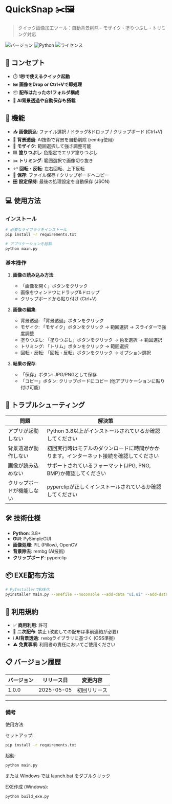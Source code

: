 # QuickSnap ✂️🖼️

> クイック画像加工ツール：自動背景削除・モザイク・塗りつぶし・トリミング対応

![バージョン](https://img.shields.io/badge/バージョン-1.0.0-blue)
![Python](https://img.shields.io/badge/Python-3.8%2B-brightgreen)
![ライセンス](https://img.shields.io/badge/ライセンス-MIT-green)

## 🎯 コンセプト

- ⏱️ **1秒で使えるクイック起動**
- 🖼️ **画像をDrop or Ctrl+Vで即処理**
- 📦 **配布はたったの1フォルダ構成**
- 🧠 **AI背景透過や自動保存も搭載**

## 📸 機能

- 📥 **画像読込**: ファイル選択 / ドラッグ&ドロップ / クリップボード (Ctrl+V)
- 🧊 **背景透過**: AI技術で背景を自動削除 (rembg使用)
- 🔲 **モザイク**: 範囲選択して強さ調整可能
- 🟥 **塗りつぶし**: 色指定でエリア塗りつぶし
- ✂️ **トリミング**: 範囲選択で画像切り抜き
- ↩️ **回転・反転**: 左右回転、上下反転
- 💾 **保存**: ファイル保存 / クリップボードへコピー
- 🎛️ **設定保持**: 最後の処理設定を自動保存 (JSON)

## 💻 使用方法

### インストール

```bash
# 必要なライブラリをインストール
pip install -r requirements.txt

# アプリケーションを起動
python main.py
```

### 基本操作

1. **画像の読み込み方法**:
   - 「画像を開く」ボタンをクリック
   - 画像をウィンドウにドラッグ&ドロップ
   - クリップボードから貼り付け (Ctrl+V)

2. **画像の編集**:
   - 背景透過: 「背景透過」ボタンをクリック
   - モザイク: 「モザイク」ボタンをクリック → 範囲選択 → スライダーで強度調整
   - 塗りつぶし: 「塗りつぶし」ボタンをクリック → 色を選択 → 範囲選択
   - トリミング: 「トリム」ボタンをクリック → 範囲選択
   - 回転・反転: 「回転・反転」ボタンをクリック → オプション選択

3. **結果の保存**:
   - 「保存」ボタン: JPG/PNGとして保存
   - 「コピー」ボタン: クリップボードにコピー (他アプリケーションに貼り付け可能)

## 🔧 トラブルシューティング

| 問題 | 解決策 |
|------|--------|
| アプリが起動しない | Python 3.8以上がインストールされているか確認してください |
| 背景透過が動作しない | 初回実行時はモデルのダウンロードに時間がかかります。インターネット接続を確認してください |
| 画像が読み込めない | サポートされているフォーマット(JPG, PNG, BMP)か確認してください |
| クリップボードが機能しない | pyperclipが正しくインストールされているか確認してください |

## 🛠️ 技術仕様

- **Python**: 3.8+
- **GUI**: PySimpleGUI
- **画像処理**: PIL (Pillow), OpenCV
- **背景除去**: rembg (AI技術)
- **クリップボード**: pyperclip

## 📦 EXE配布方法

```bash
# PyInstallerでEXE化
pyinstaller main.py --onefile --noconsole --add-data "ui;ui" --add-data "tools;tools"
```

## 🔐 利用規約

- ✅ **商用利用**: 許可
- 🚫 **二次配布**: 禁止 (改変しての配布は事前連絡が必要)
- ℹ️ **AI背景透過**: `rembg`ライブラリに基づく (OSS準拠)
- ⚠️ **免責事項**: 利用者の責任においてご使用ください

## 📋 バージョン履歴

| バージョン | リリース日 | 変更内容 |
|------------|------------|----------|
| 1.0.0      | 2025-05-05 | 初回リリース |

---

### 備考

使用方法

セットアップ:
```bash
pip install -r requirements.txt
```

起動:
```bash
python main.py
```

または Windows では launch.bat をダブルクリック

EXE作成 (Windows):
```bash
python build_exe.py
```
